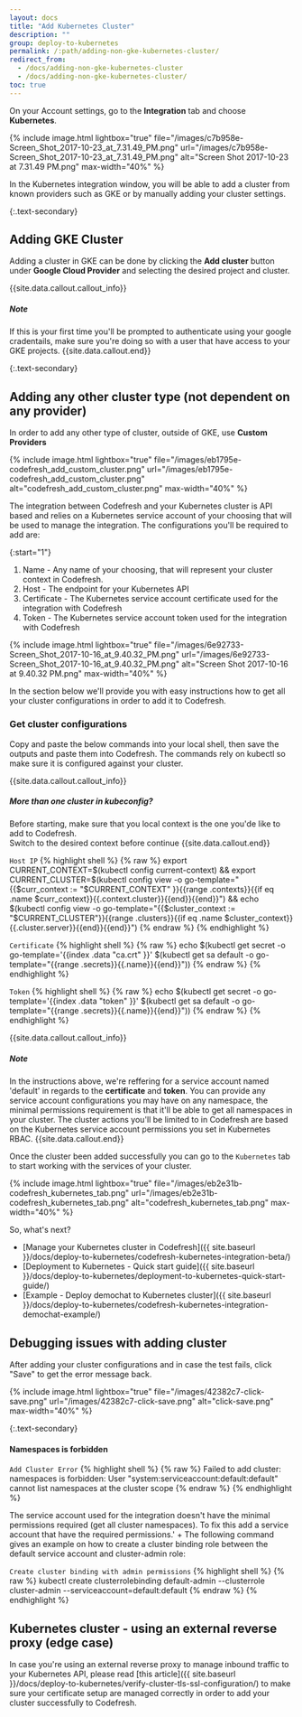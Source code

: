 ```yaml
---
layout: docs
title: "Add Kubernetes Cluster"
description: ""
group: deploy-to-kubernetes
permalink: /:path/adding-non-gke-kubernetes-cluster/
redirect_from:
  - /docs/adding-non-gke-kubernetes-cluster
  - /docs/adding-non-gke-kubernetes-cluster/
toc: true
---
```

  
On your Account settings, go to the **Integration** tab and choose **Kubernetes**.

{% include image.html
  lightbox="true"
  file="/images/c7b958e-Screen_Shot_2017-10-23_at_7.31.49_PM.png"
  url="/images/c7b958e-Screen_Shot_2017-10-23_at_7.31.49_PM.png"
  alt="Screen Shot 2017-10-23 at 7.31.49 PM.png"
  max-width="40%"
    %}

In the Kubernetes integration window, you will be able to add a cluster from known providers such as GKE or by manually adding your cluster settings.

{:.text-secondary}
## Adding GKE Cluster
Adding a cluster in GKE can be done by clicking the **Add cluster** button under **Google Cloud Provider** and selecting the desired project and cluster.

{{site.data.callout.callout_info}}
##### Note

If this is your first time you'll be prompted to authenticate using your google cradentails, make sure you're doing so with a user that have access to your GKE projects.
{{site.data.callout.end}}

{:.text-secondary}
## Adding any other cluster type (not dependent on any provider)
  
In order to add any other type of cluster, outside of GKE, use **Custom Providers**

{% include image.html
lightbox="true"
file="/images/eb1795e-codefresh_add_custom_cluster.png"
url="/images/eb1795e-codefresh_add_custom_cluster.png"
alt="codefresh_add_custom_cluster.png"
max-width="40%"
  %}
  
  The integration between Codefresh and your Kubernetes cluster is API based and relies on a Kubernetes service account of your choosing that will be used to manage the integration.
  The configurations you'll be required to add are:

{:start="1"}
 1. Name - Any name of your choosing, that will represent your cluster context in Codefresh.
2. Host - The endpoint for your Kubernetes API
3. Certificate - The Kubernetes service account certificate used for the integration with Codefresh
4. Token - The Kubernetes service account token used for the integration with Codefresh

{% include image.html
  lightbox="true"
  file="/images/6e92733-Screen_Shot_2017-10-16_at_9.40.32_PM.png"
  url="/images/6e92733-Screen_Shot_2017-10-16_at_9.40.32_PM.png"
  alt="Screen Shot 2017-10-16 at 9.40.32 PM.png"
  max-width="40%"
    %}
    
 In the section below we'll provide you with easy instructions how to get all your cluster configurations in order to add it to Codefresh.   

### Get cluster configurations

Copy and paste the below commands into your local shell, then save the outputs and paste them into Codefresh. The commands rely on kubectl so make sure it is configured against your cluster.

{{site.data.callout.callout_info}}
##### More than one cluster in kubeconfig?

  Before starting, make sure that you local context is the one you'de like to add to Codefresh.<br>
Switch to the desired context before continue
{{site.data.callout.end}}

`Host IP`
{% highlight shell %}
{% raw %}
export CURRENT_CONTEXT=$(kubectl config current-context) && export CURRENT_CLUSTER=$(kubectl config view -o go-template="{{\$curr_context := \"$CURRENT_CONTEXT\" }}{{range .contexts}}{{if eq .name \$curr_context}}{{.context.cluster}}{{end}}{{end}}") && echo $(kubectl config view -o go-template="{{\$cluster_context := \"$CURRENT_CLUSTER\"}}{{range .clusters}}{{if eq .name \$cluster_context}}{{.cluster.server}}{{end}}{{end}}")
{% endraw %}
{% endhighlight %}

`Certificate`
{% highlight shell %}
{% raw %}
echo $(kubectl get secret -o go-template='{{index .data "ca.crt" }}' $(kubectl get sa default -o go-template="{{range .secrets}}{{.name}}{{end}}"))
{% endraw %}
{% endhighlight %}

`Token`
{% highlight shell %}
{% raw %}
echo $(kubectl get secret -o go-template='{{index .data "token" }}' $(kubectl get sa default -o go-template="{{range .secrets}}{{.name}}{{end}}"))
{% endraw %}
{% endhighlight %}

{{site.data.callout.callout_info}}
##### Note

In the instructions above, we're reffering for a service account named 'default' in regards to the **certificate** and **token**. You can provide any service account configurations you may have on any namespace, the minimal permissions requirement is that it'll be able to get all namespaces in your cluster. The cluster actions you'll be limited to in Codefresh are based on the Kubernetes service account permissions you set in Kubernetes RBAC. 
{{site.data.callout.end}}

Once the cluster been added successfully you can go to the `Kubernetes` tab to start working with the services of your cluster.

{% include image.html
  lightbox="true"
  file="/images/eb2e31b-codefresh_kubernetes_tab.png"
  url="/images/eb2e31b-codefresh_kubernetes_tab.png"
  alt="codefresh_kubernetes_tab.png"
  max-width="40%"
    %}

So, what's next?
- [Manage your Kubernetes cluster in Codefresh]({{ site.baseurl }}/docs/deploy-to-kubernetes/codefresh-kubernetes-integration-beta/)
- [Deployment to Kubernetes - Quick start guide]({{ site.baseurl }}/docs/deploy-to-kubernetes/deployment-to-kubernetes-quick-start-guide/)
- [Example - Deploy demochat to Kubernetes cluster]({{ site.baseurl }}/docs/deploy-to-kubernetes/codefresh-kubernetes-integration-demochat-example/)

## Debugging issues with adding cluster

After adding your cluster configurations and in case the test fails, click "Save" to get the error message back.

{% include image.html
  lightbox="true"
  file="/images/42382c7-click-save.png"
  url="/images/42382c7-click-save.png"
  alt="click-save.png"
  max-width="40%"
    %}

{:.text-secondary}
#### Namespaces is forbidden

  `Add Cluster Error`
{% highlight shell %}
{% raw %}
Failed to add cluster: namespaces is forbidden: User "system:serviceaccount:default:default" cannot list namespaces at the cluster scope
{% endraw %}
{% endhighlight %}

The service account used for the integration doesn't have the minimal permissions required (get all cluster namespaces). To fix this add a service account that have the required permissions.' +
The following command gives an example on how to create a cluster binding role between the default service account and cluster-admin role:

  `Create cluster binding with admin permissions`
{% highlight shell %}
{% raw %}
kubectl create clusterrolebinding default-admin --clusterrole cluster-admin --serviceaccount=default:default
{% endraw %}
{% endhighlight %}

## Kubernetes cluster - using an external reverse proxy (edge case)

In case you're using an external reverse proxy to manage inbound traffic to your Kubernetes API, please read [this article]({{ site.baseurl }}/docs/deploy-to-kubernetes/verify-cluster-tls-ssl-configuration/) to make sure your certificate setup are managed correctly in order to add your cluster successfully to Codefresh.


